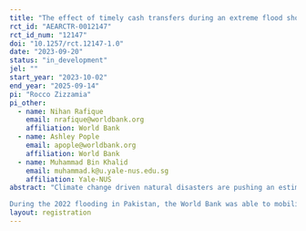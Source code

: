 ```yaml
---
title: "The effect of timely cash transfers during an extreme flood shock: Evidence from the 2022 Pakistan Floods "
rct_id: "AEARCTR-0012147"
rct_id_num: "12147"
doi: "10.1257/rct.12147-1.0"
date: "2023-09-20"
status: "in_development"
jel: ""
start_year: "2023-10-02"
end_year: "2025-09-14"
pi: "Rocco Zizzamia"
pi_other:
  - name: Nihan Rafique
    email: nrafique@worldbank.org
    affiliation: World Bank
  - name: Ashley Pople
    email: apople@worldbank.org
    affiliation: World Bank
  - name: Muhammad Bin Khalid
    email: muhammad.k@u.yale-nus.edu.sg
    affiliation: Yale-NUS
abstract: "Climate change driven natural disasters are pushing an estimated 26 million people into poverty every year and disproportionately impacting the world’s poorest countries. Typically, government and humanitarian responses to climate disasters are mobilized after the shock occurs when much of the damage has already been done. There is reason to believe that acting early by providing cash payments – before or during a climate disaster – may help households prevent some of the damage. Improvements in early action systems provide an opportunity for governments and humanitarian actors to mitigate the worst humanitarian impacts of climate disasters.  
During the 2022 flooding in Pakistan, the World Bank was able to mobilise $150 million to provide a one-off cash transfer ($88 per recipient) to 1.3 million households from September to November. Given that a state of emergency was only declared on August 25 and flooding lasted until at least October 2022, the speed of this social protection response was unusually rapid in the context of humanitarian assistance during floods. This project aims to utilise a quasi-experimental approach – a fuzzy regression discontinuity design to understand the impacts of timely assistance on household resilience to extreme climate shocks. While there is a large body literature on the role of cash transfers in cushioning the negative income effects of shocks, experimental evidence on the effectiveness of cash transfers in response to extreme weather events, especially one-off cash transfers, remains scarce. Most research on disaster response focuses largely on the role of cash transfers in facilitating recovery from extreme weather events. This research explores the potential for “shock-responsive” cash transfers to limit the welfare cost of the shock through adaptive actions during a crisis."
layout: registration
---
```


